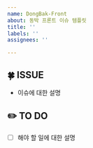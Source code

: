 ```yaml
---
name: DongBak-Front
about: 동박 프론트 이슈 템플릿
title: ''
labels: ''
assignees: ''

---
```


## 🍀 ISSUE

- 이슈에 대한 설명

## ✏️ TO DO

- [ ] 해야 할 일에 대한 설명
